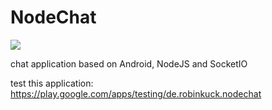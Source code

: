 # NodeChat
<a href='http://jenkins.robinkuck.de/job/NodeChat/'><img src='http://jenkins.robinkuck.de/job/NodeChat/badge/icon'></a>

chat application based on Android, NodeJS and SocketIO

test this application: https://play.google.com/apps/testing/de.robinkuck.nodechat
